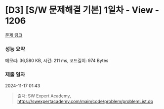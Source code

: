 # [D3] [S/W 문제해결 기본] 1일차 - View - 1206 

[문제 링크](https://swexpertacademy.com/main/code/problem/problemDetail.do?contestProbId=AV134DPqAA8CFAYh) 

### 성능 요약

메모리: 36,580 KB, 시간: 211 ms, 코드길이: 974 Bytes

### 제출 일자

2024-11-17 01:43



> 출처: SW Expert Academy, https://swexpertacademy.com/main/code/problem/problemList.do